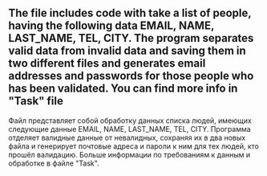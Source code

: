 The file includes code with take a list of people, having the following data EMAIL, NAME, LAST_NAME, TEL, CITY.
The program separates valid data from invalid data and saving them in two different files 
and generates email addresses and passwords for those people who has been validated.
You can find more info in "Task" file
-------------------------------------------------------
Файл представляет собой обработку данных списка людей, 
имеющих следующие данные EMAIL, NAME, LAST_NAME, TEL, CITY. 
Программа отделяет валидные данные от невалидных, сохраняя их в два новых файла и генерирует почтовые 
адреса и пароли к ним для тех людей, кто прошёл валидацию.
Больше информации по требованиям к данным и обработке в файле "Task".